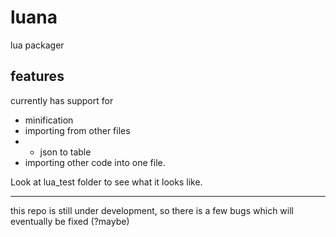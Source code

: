 # luana

lua packager

## features
currently has support for 
- minification
- importing from other files
- -  json to table
- importing other code into one file.

Look at lua_test folder to see what it looks like.

<hr>

this repo is still under development, so there is a few bugs which will eventually be fixed (?maybe)
